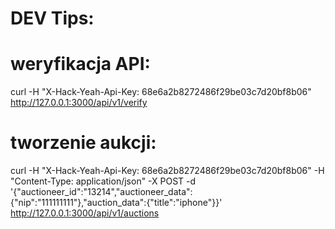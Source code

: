 # DEV Tips:

# weryfikacja API:
curl -H "X-Hack-Yeah-Api-Key: 68e6a2b8272486f29be03c7d20bf8b06" http://127.0.0.1:3000/api/v1/verify

# tworzenie aukcji:

curl -H "X-Hack-Yeah-Api-Key: 68e6a2b8272486f29be03c7d20bf8b06"  -H "Content-Type: application/json" -X POST -d '{"auctioneer_id":"13214","auctioneer_data":{"nip":"111111111"},"auction_data":{"title":"iphone"}}' http://127.0.0.1:3000/api/v1/auctions

